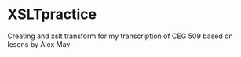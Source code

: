 # XSLTpractice
Creating and xslt transform for my transcription of CEG 509 based on lesons by Alex May
